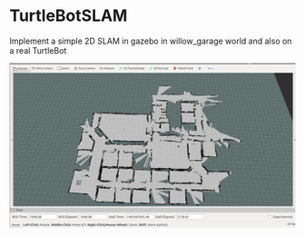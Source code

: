 # TurtleBotSLAM
Implement a simple 2D SLAM in gazebo in willow_garage world and also on a real TurtleBot

![alt text](TurtlebotSlam.png "Turtle Bot Slam")
